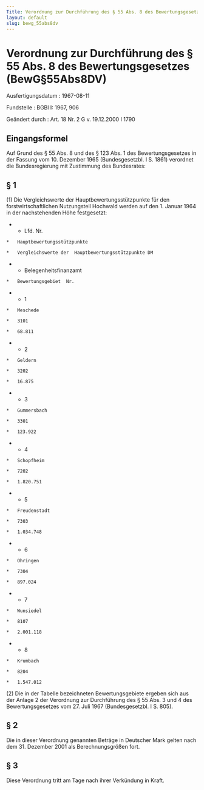 ```yaml
---
Title: Verordnung zur Durchführung des § 55 Abs. 8 des Bewertungsgesetzes
layout: default
slug: bewg_55abs8dv
---
```


# Verordnung zur Durchführung des § 55 Abs. 8 des Bewertungsgesetzes (BewG§55Abs8DV)

Ausfertigungsdatum
:   1967-08-11

Fundstelle
:   BGBl I: 1967, 906

Geändert durch
:   Art. 18 Nr. 2 G v. 19.12.2000 I 1790


## Eingangsformel

Auf Grund des § 55 Abs. 8 und des § 123 Abs. 1 des Bewertungsgesetzes
in der Fassung vom 10. Dezember 1965 (Bundesgesetzbl. I S. 1861)
verordnet die Bundesregierung mit Zustimmung des Bundesrates:


## § 1

(1) Die Vergleichswerte der Hauptbewertungsstützpunkte für den
forstwirtschaftlichen Nutzungsteil Hochwald werden auf den 1. Januar
1964 in der nachstehenden Höhe festgesetzt:

*    *   Lfd. Nr.

    *   Hauptbewertungsstützpunkte

    *   Vergleichswerte der  Hauptbewertungsstützpunkte DM


*    *   Belegenheitsfinanzamt

    *   Bewertungsgebiet  Nr.


*    *   1

    *   Meschede

    *   3101

    *   68.811


*    *   2

    *   Geldern

    *   3202

    *   16.875


*    *   3

    *   Gummersbach

    *   3301

    *   123.922


*    *   4

    *   Schopfheim

    *   7202

    *   1.820.751


*    *   5

    *   Freudenstadt

    *   7303

    *   1.034.748


*    *   6

    *   Öhringen

    *   7304

    *   897.024


*    *   7

    *   Wunsiedel

    *   8107

    *   2.001.118


*    *   8

    *   Krumbach

    *   8204

    *   1.547.012




(2) Die in der Tabelle bezeichneten Bewertungsgebiete ergeben sich aus
der Anlage 2 der Verordnung zur Durchführung des § 55 Abs. 3 und 4 des
Bewertungsgesetzes vom 27. Juli 1967 (Bundesgesetzbl. I S. 805).


## § 2

Die in dieser Verordnung genannten Beträge in Deutscher Mark gelten
nach dem 31. Dezember 2001 als Berechnungsgrößen fort.


## § 3

Diese Verordnung tritt am Tage nach ihrer Verkündung in Kraft.

